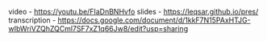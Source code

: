 video - https://youtu.be/FIaDnBNHvfo
slides - https://leqsar.github.io/pres/
transcription - https://docs.google.com/document/d/1kkF7N15PAxHTJG-wIbWriVZQhZQCml7SF7xZ1q66Jw8/edit?usp=sharing
